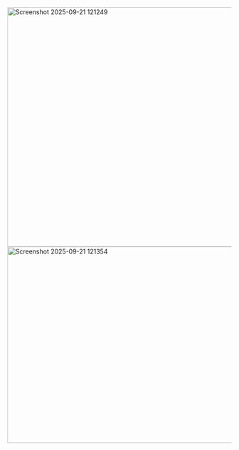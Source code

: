 
<img width="1687" height="538" alt="Screenshot 2025-09-21 121249" src="https://github.com/user-attachments/assets/3771bf9a-9101-48cc-a49a-28193041e5cf" />

<img width="1675" height="441" alt="Screenshot 2025-09-21 121354" src="https://github.com/user-attachments/assets/f1e8fc6a-7624-4959-958a-27b480f42491" />
